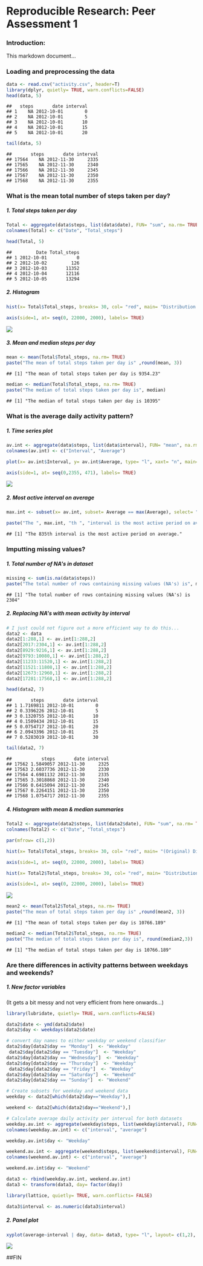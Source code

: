 # Reproducible Research: Peer Assessment 1


### Introduction:
This markdown document...


### Loading and preprocessing the data


```r
data <- read.csv("activity.csv", header=T)
library(dplyr, quietly= TRUE, warn.conflicts=FALSE)
head(data, 5)
```

```
##   steps       date interval
## 1    NA 2012-10-01        0
## 2    NA 2012-10-01        5
## 3    NA 2012-10-01       10
## 4    NA 2012-10-01       15
## 5    NA 2012-10-01       20
```

```r
tail(data, 5)
```

```
##       steps       date interval
## 17564    NA 2012-11-30     2335
## 17565    NA 2012-11-30     2340
## 17566    NA 2012-11-30     2345
## 17567    NA 2012-11-30     2350
## 17568    NA 2012-11-30     2355
```

### What is the mean total number of steps taken per day?

##### 1. Total steps taken per day

```r
Total <- aggregate(data$steps, list(data$date), FUN= "sum", na.rm= TRUE)
colnames(Total) <- c("Date", "Total_steps")

head(Total, 5)
```

```
##         Date Total_steps
## 1 2012-10-01           0
## 2 2012-10-02         126
## 3 2012-10-03       11352
## 4 2012-10-04       12116
## 5 2012-10-05       13294
```

##### 2. Histogram 

```r
hist(x= Total$Total_steps, breaks= 30, col= "red", main= "Distribution of steps taken per day", xlab= "Steps taken per day", ylab= "no. of Days", xlim= c(0, max(Total$Total_steps)), xaxt= "n")

axis(side=1, at= seq(0, 22000, 2000), labels= TRUE)
```

![](PA1_template_files/figure-html/unnamed-chunk-3-1.png) 



##### 3. Mean and median steps per day

```r
mean <- mean(Total$Total_steps, na.rm= TRUE)
paste("The mean of total steps taken per day is" ,round(mean, 3))
```

```
## [1] "The mean of total steps taken per day is 9354.23"
```

```r
median <- median(Total$Total_steps, na.rm= TRUE)
paste("The median of total steps taken per day is", median)
```

```
## [1] "The median of total steps taken per day is 10395"
```


### What is the average daily activity pattern?

##### 1. Time series plot

```r
av.int <- aggregate(data$steps, list(data$interval), FUN= "mean", na.rm= TRUE)
colnames(av.int) <- c("Interval", "Average")

plot(x= av.int$Interval, y= av.int$Average, type= "l", xaxt= "n", main= "Average daily activity over two month period", xlab= "Time interval", ylab= "average no. steps taken")

axis(side=1, at= seq(0,2355, 471), labels= TRUE)
```

![](PA1_template_files/figure-html/unnamed-chunk-5-1.png) 

##### 2. Most active interval on average

```r
max.int <- subset(x= av.int, subset= Average == max(Average), select= "Interval")

paste("The ", max.int, "th ", "interval is the most active period on average.", sep= "")
```

```
## [1] "The 835th interval is the most active period on average."
```



### Imputting missing values?
##### 1. Total number of NA's in dataset

```r
missing <- sum(is.na(data$steps))
paste("The total number of rows containing missing values (NA's) is", missing)
```

```
## [1] "The total number of rows containing missing values (NA's) is 2304"
```

##### 2. Replacing NA's with mean activity by interval

```r
# I just could not figure out a more efficient way to do this...
data2 <- data
data2[1:288,1] <- av.int[1:288,2]
data2[2017:2304,1] <- av.int[1:288,2]
data2[8929:9216,1] <- av.int[1:288,2]
data2[9793:10080,1] <- av.int[1:288,2]
data2[11233:11520,1] <- av.int[1:288,2]
data2[11521:11808,1] <- av.int[1:288,2]
data2[12673:12960,1] <- av.int[1:288,2]
data2[17281:17568,1] <- av.int[1:288,2]

head(data2, 7)
```

```
##       steps       date interval
## 1 1.7169811 2012-10-01        0
## 2 0.3396226 2012-10-01        5
## 3 0.1320755 2012-10-01       10
## 4 0.1509434 2012-10-01       15
## 5 0.0754717 2012-10-01       20
## 6 2.0943396 2012-10-01       25
## 7 0.5283019 2012-10-01       30
```

```r
tail(data2, 7)
```

```
##           steps       date interval
## 17562 1.5849057 2012-11-30     2325
## 17563 2.6037736 2012-11-30     2330
## 17564 4.6981132 2012-11-30     2335
## 17565 3.3018868 2012-11-30     2340
## 17566 0.6415094 2012-11-30     2345
## 17567 0.2264151 2012-11-30     2350
## 17568 1.0754717 2012-11-30     2355
```

##### 4. Histogram with mean & median summaries

```r
Total2 <- aggregate(data2$steps, list(data2$date), FUN= "sum", na.rm= TRUE)
colnames(Total2) <- c("Date", "Total_steps")

par(mfrow= c(1,2))

hist(x= Total$Total_steps, breaks= 30, col= "red", main= "(Original) Distribution of steps taken per day", xlab= "Steps taken per day", ylab= "no. of Days", xlim= c(0, max(Total$Total_steps)), xaxt= "n")

axis(side=1, at= seq(0, 22000, 2000), labels= TRUE)

hist(x= Total2$Total_steps, breaks= 30, col= "red", main= "Distribution of steps taken per day (NA's replaced)", xlab= "Steps taken per day", ylab= "no. of Days", xlim= c(0, max(Total2$Total_steps)), xaxt= "n")

axis(side=1, at= seq(0, 22000, 2000), labels= TRUE)
```

![](PA1_template_files/figure-html/unnamed-chunk-9-1.png) 

```r
mean2 <- mean(Total2$Total_steps, na.rm= TRUE)
paste("The mean of total steps taken per day is" ,round(mean2, 3))
```

```
## [1] "The mean of total steps taken per day is 10766.189"
```

```r
median2 <- median(Total2$Total_steps, na.rm= TRUE)
paste("The median of total steps taken per day is", round(median2,3))
```

```
## [1] "The median of total steps taken per day is 10766.189"
```


### Are there differences in activity patterns between weekdays and weekends?

##### 1. New factor variables
(It gets a bit messy and not very efficient from here onwards...)


```r
library(lubridate, quietly= TRUE, warn.conflicts=FALSE)

data2$date <- ymd(data2$date)
data2$day <- weekdays(data2$date)

# convert day names to either weekday or weekend classifier
data2$day[data2$day == "Monday"]  <- "Weekday"
 data2$day[data2$day == "Tuesday"]  <- "Weekday"
data2$day[data2$day == "Wednesday"]  <- "Weekday"
data2$day[data2$day == "Thursday"]  <- "Weekday"
 data2$day[data2$day == "Friday"]  <- "Weekday"
data2$day[data2$day == "Saturday"]  <- "Weekend"
data2$day[data2$day == "Sunday"]  <- "Weekend"

# Create subsets for weekday and weekend data
weekday <- data2[which(data2$day=="Weekday"),]

weekend <- data2[which(data2$day=="Weekend"),]

# Calculate average daily activity per interval for both datasets
weekday.av.int <- aggregate(weekday$steps, list(weekday$interval), FUN= "mean", na.rm=TRUE)
colnames(weekday.av.int) <- c("interval", "average")

weekday.av.int$day <- "Weekday"

weekend.av.int <- aggregate(weekend$steps, list(weekend$interval), FUN= "mean", na.rm=TRUE)
colnames(weekend.av.int) <- c("interval", "average")

weekend.av.int$day <- "Weekend"

data3 <- rbind(weekday.av.int, weekend.av.int)
data3 <- transform(data3, day= factor(day))

library(lattice, quietly= TRUE, warn.conflicts= FALSE)

data3$interval <- as.numeric(data3$interval)
```

##### 2. Panel plot

```r
xyplot(average~interval | day, data= data3, type= "l", layout= c(1,2),  xlab= "Interval", ylab= "Number of steps", main="Differences in activity between weekends and weekdays", scales=list(x=list(at=seq(0,2500,500), label= TRUE)))
```

![](PA1_template_files/figure-html/unnamed-chunk-11-1.png) 

##FIN
